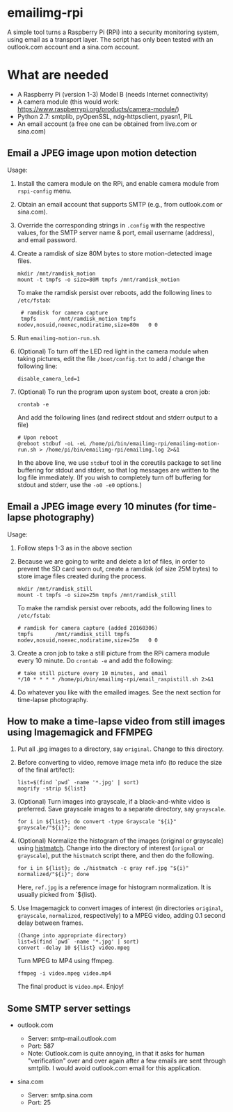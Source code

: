 # emailimg-rpi
A simple tool turns a Raspberry Pi (RPi) into a security monitoring system, using email as a transport layer. The script has only been tested with an outlook.com account and a sina.com account.

# What are needed
- A Raspberry Pi (version 1-3) Model B (needs Internet connectivity)
- A camera module (this would work: https://www.raspberrypi.org/products/camera-module/)
- Python 2.7: smtplib, pyOpenSSL, ndg-httpsclient, pyasn1, PIL
- An email account (a free one can be obtained from live.com or sina.com)


## Email a JPEG image upon motion detection

Usage:

1. Install the camera module on the RPi, and enable camera module from `rspi-config` menu.

2. Obtain an email account that supports SMTP (e.g., from outlook.com or sina.com). 

3. Override the corresponding strings in `.config` with the respective values, for the SMTP server name & port, email username (address), and email password.

4. Create a ramdisk of size 80M bytes to store motion-detected image files.
   ```
   mkdir /mnt/ramdisk_motion
   mount -t tmpfs -o size=80M tmpfs /mnt/ramdisk_motion 
   ```

   To make the ramdisk persist over reboots, add the following lines to `/etc/fstab`:
   ```
    # ramdisk for camera capture
    tmpfs       /mnt/ramdisk_motion tmpfs   nodev,nosuid,noexec,nodiratime,size=80m   0 0
   ``` 

5. Run `emailimg-motion-run.sh`. 

6. (Optional) To turn off the LED red light in the camera module when taking pictures, edit the file `/boot/config.txt` to add / change the following line:
    ```
    disable_camera_led=1
    ```
7. (Optional) To run the program upon system boot, create a cron job:
   ```
   crontab -e
   ```
   And add the following lines (and redirect stdout and stderr output 
   to a file)
   ```
   # Upon reboot
   @reboot stdbuf -oL -eL /home/pi/bin/emailimg-rpi/emailimg-motion-run.sh > /home/pi/bin/emailimg-rpi/emailimg.log 2>&1
   ```
   In the above line, we use `stdbuf` tool in the coreutils package to
   set line buffering for stdout and stderr, so that log messages are
   written to the log file immediately. (If you wish to completely turn
   off buffering for stdout and stderr, use the `-o0 -e0` options.)

## Email a JPEG image every 10 minutes (for time-lapse photography)

Usage:
1. Follow steps 1-3 as in the above section

2. Because we are going to write and delete a lot of files, in order to prevent the SD card worn out, create a ramdisk (of size 25M bytes) to store image files created during the process.
    ```
    mkdir /mnt/ramdisk_still
    mount -t tmpfs -o size=25m tmpfs /mnt/ramdisk_still
    ```
   To make the ramdisk persist over reboots, add the following lines to `/etc/fstab`:

    ```
    # ramdisk for camera capture (added 20160306)
    tmpfs       /mnt/ramdisk_still tmpfs   nodev,nosuid,noexec,nodiratime,size=25m   0 0
    ``` 
3. Create a cron job to take a still picture from the RPi camera module every 10 minute. Do `crontab -e` and add the following:

    ```
    # take still picture every 10 minutes, and email
    */10 * * * * /home/pi/bin/emailimg-rpi/email_raspistill.sh 2>&1
    ```
4. Do whatever you like with the emailed images. See the next section for time-lapse photography.

## How to make a time-lapse video from still images using Imagemagick and FFMPEG

1. Put all .jpg images to a directory, say `original`. Change to this directory.

2. Before converting to video, remove image meta info (to reduce the size of the final artifect):
   ```
   list=$(find `pwd` -name '*.jpg' | sort)
   mogrify -strip ${list}
   ```
3. (Optional) Turn images into grayscale, if a black-and-white video is preferred. Save grayscale images to a separate directory, say `grayscale`.
   ```
   for i in ${list}; do convert -type Grayscale "${i}" grayscale/"${i}"; done
   ```

4. (Optional) Normalize the histogram of the images (original or grayscale) using [histmatch](http://www.fmwconcepts.com/imagemagick/histmatch/index.php). Change into the directory of interest (`orignal` or `grayscale`), put the `histmatch` script there, and then do the following.
   ```
   for i in ${list}; do ./histmatch -c gray ref.jpg "${i}" normalized/"${i}"; done
   ```
   Here, `ref.jpg` is a reference image for histogram normalization. It is usually picked from `${list}.

5. Use Imagemagick to convert images of interest (in directories `original`, `grayscale`, `normalized`, respectively) to a MPEG video, adding 0.1 second delay between frames.
   ```
   (Change into appropriate directory)
   list=$(find `pwd` -name '*.jpg' | sort)
   convert -delay 10 ${list} video.mpeg
   ```
   Turn MPEG to MP4 using ffmpeg.
   ```
   ffmpeg -i video.mpeg video.mp4
   ```

   The final product is `video.mp4`. Enjoy!

## Some SMTP server settings

* outlook.com
  - Server: smtp-mail.outlook.com
  - Port: 587
  - Note: Outlook.com is quite annoying, in that it asks for human
    "verification" over and over again after a few emails are sent through
    smtplib. I would avoid outlook.com email for this application.

* sina.com
  - Server: smtp.sina.com
  - Port: 25

## 
